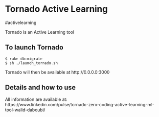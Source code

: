 <h1>Tornado Active Learning</h1>
#activelearning
<p>Tornado is an Active Learning tool</p>
<h2>To launch Tornado</h2>
<code>$ rake db:migrate</code>
<br>
<code>$ sh ./launch_tornado.sh</code>
<p>Tornado will then be available at http://0.0.0.0:3000</p>
  
<h2>Details and how to use</h2>
All information are available at:
<br>
https://www.linkedin.com/pulse/tornado-zero-coding-active-learning-ml-tool-walid-daboubi/
